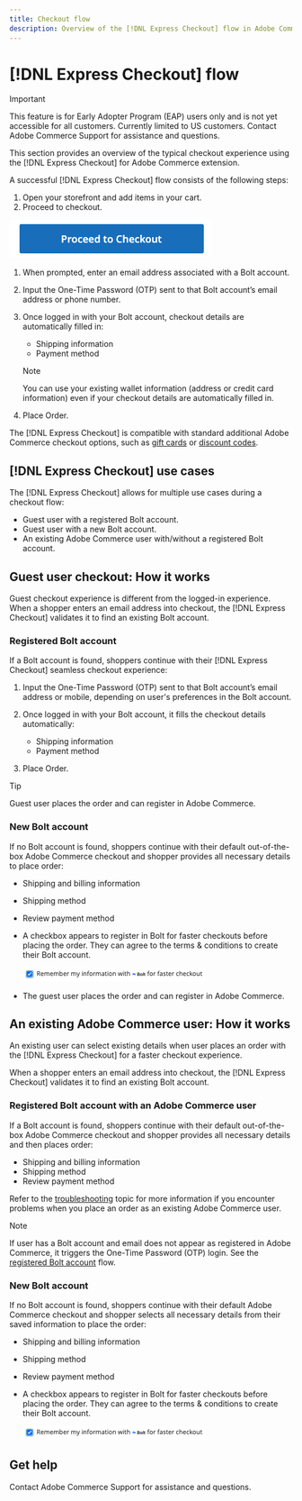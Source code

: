 ```yaml
---
title: Checkout flow
description: Overview of the [!DNL Express Checkout] flow in Adobe Commerce.
---
```


# [!DNL Express Checkout] flow

>[!IMPORTANT]
>
> This feature is for Early Adopter Program (EAP) users only and is not yet accessible for all customers. Currently limited to US customers. Contact Adobe Commerce Support for assistance and questions.

This section provides an overview of the typical checkout experience using the [!DNL Express Checkout] for Adobe Commerce extension.

A successful [!DNL Express Checkout] flow consists of the following steps:

1. Open your storefront and add items in your cart.
1. Proceed to checkout.

  ![Checkout](../assets/proceed-checkout.png)

1. When prompted, enter an email address associated with a Bolt account.
1. Input the One-Time Password (OTP) sent to that Bolt account’s email address or phone number.
1. Once logged in with your Bolt account, checkout details are automatically filled in:

   - Shipping information
   - Payment method
   
   >[!NOTE]
   >
   > You can use your existing wallet information (address or credit card information) even if your checkout details are automatically filled in.

1. Place Order.

The [!DNL Express Checkout] is compatible with standard additional Adobe Commerce checkout options, such as [gift cards](https://docs.magento.com/user-guide/catalog/product-gift-card.html) or [discount codes](https://docs.magento.com/user-guide/marketing/price-rules-cart-coupon.html).

## [!DNL Express Checkout] use cases

The [!DNL Express Checkout] allows for multiple use cases during a checkout flow:

- Guest user with a registered Bolt account.
- Guest user with a new Bolt account.
- An existing Adobe Commerce user with/without a registered Bolt account.

## Guest user checkout: How it works

Guest checkout experience is different from the logged-in experience. When a shopper enters an email address into checkout, the [!DNL Express Checkout] validates it to find an existing Bolt account.

### Registered Bolt account

If a Bolt account is found, shoppers continue with their [!DNL Express Checkout] seamless checkout experience: 

1. Input the One-Time Password (OTP) sent to that Bolt account’s email address or mobile, depending on user's preferences in the Bolt account.
1. Once logged in with your Bolt account, it fills the checkout details automatically:

   - Shipping information
   - Payment method

1. Place Order.

>[!TIP]
>
> Guest user places the order and can register in Adobe Commerce.

### New Bolt account

If no Bolt account is found, shoppers continue with their default out-of-the-box Adobe Commerce checkout and shopper provides all necessary details to place order:

- Shipping and billing information
- Shipping method
- Review payment method
- A checkbox appears to register in Bolt for faster checkouts before placing the order. They can agree to the terms & conditions to create their Bolt account.

  ![Remember Bolt](../assets/checked-bolt.png)

- The guest user places the order and can register in Adobe Commerce.

## An existing Adobe Commerce user: How it works

An existing user can select existing details when user places an order with the [!DNL Express Checkout] for a faster checkout experience.

When a shopper enters an email address into checkout, the [!DNL Express Checkout] validates it to find an existing Bolt account.

### Registered Bolt account with an Adobe Commerce user

If a Bolt account is found, shoppers continue with their default out-of-the-box Adobe Commerce checkout and shopper provides all necessary details and then places order:

- Shipping and billing information
- Shipping method
- Review payment method

Refer to the [troubleshooting](../express-checkout/shipping-details.md) topic for more information if you encounter problems when you place an order as an existing Adobe Commerce user.

>[!NOTE]
>
> If user has a Bolt account and email does not appear as registered in Adobe Commerce, it triggers the One-Time Password (OTP) login. See the [registered Bolt account](#registered-bolt-account) flow.

### New Bolt account

If no Bolt account is found, shoppers continue with their default Adobe Commerce checkout and shopper selects all necessary details from their saved information to place the order:

- Shipping and billing information
- Shipping method
- Review payment method
- A checkbox appears to register in Bolt for faster checkouts before placing the order. They can agree to the terms & conditions to create their Bolt account.

  ![Remember Bolt](../assets/checked-bolt.png)

## Get help

Contact Adobe Commerce Support for assistance and questions.
